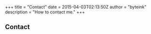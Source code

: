 +++
title = "Contact"
date = 2015-04-03T02:13:50Z
author = "byteink"
description = "How to contact me."
+++

## Contact
